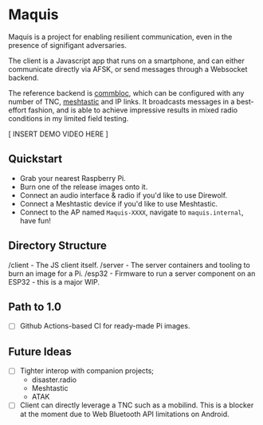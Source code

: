 Maquis
===

Maquis is a project for enabling resilient communication, even in the presence
of signifigant adversaries.

The client is a Javascript app that runs on a smartphone, and can either
communicate directly via AFSK, or send messages through a Websocket backend.

The reference backend is [commbloc](https://github.com/adrianpike/kiss-bridge),
which can be configured with any number of TNC, [meshtastic](https://meshtastic.org/) and IP links.
It broadcasts messages in a best-effort fashion, and is able to achieve impressive
results in mixed radio conditions in my limited field testing.

[ INSERT DEMO VIDEO HERE ]

Quickstart
---

 - Grab your nearest Raspberry Pi.
 - Burn one of the release images onto it.
 - Connect an audio interface & radio if you'd like to use Direwolf.
 - Connect a Meshtastic device if you'd like to use Meshtastic.
 - Connect to the AP named `Maquis-XXXX`, navigate to `maquis.internal`, have fun!

Directory Structure
---

/client - The JS client itself.
/server - The server containers and tooling to burn an image for a Pi.
/esp32 - Firmware to run a server component on an ESP32 - this is a major WIP.

Path to 1.0
---

- [ ] Github Actions-based CI for ready-made Pi images.

Future Ideas
---

- [ ] Tighter interop with companion projects;
   - disaster.radio
   - Meshtastic
   - ATAK
- [ ] Client can directly leverage a TNC such as a mobilind. This is a blocker at the moment due to Web Bluetooth API limitations on Android.
